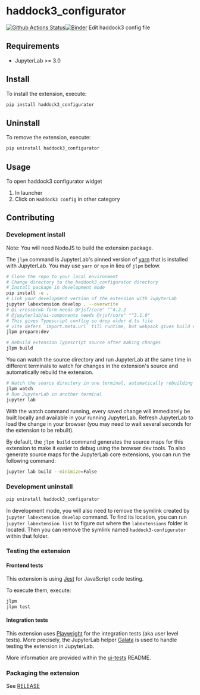 # haddock3_configurator

[![Github Actions Status](https://github.com/i-VRESSE/haddock3-configurator/workflows/Build/badge.svg)](https://github.com/i-VRESSE/haddock3-configurator/actions/workflows/build.yml)[![Binder](https://mybinder.org/badge_logo.svg)](https://mybinder.org/v2/gh/i-VRESSE/haddock3-configurator/main?urlpath=lab)
Edit haddock3 config file

## Requirements

- JupyterLab >= 3.0

## Install

To install the extension, execute:

```bash
pip install haddock3_configurator
```

## Uninstall

To remove the extension, execute:

```bash
pip uninstall haddock3_configurator
```

## Usage

To open haddock3 configurator widget

1. In launcher
2. Click on `Haddock3 config` in other category

## Contributing

### Development install

Note: You will need NodeJS to build the extension package.

The `jlpm` command is JupyterLab's pinned version of
[yarn](https://yarnpkg.com/) that is installed with JupyterLab. You may use
`yarn` or `npm` in lieu of `jlpm` below.

```bash
# Clone the repo to your local environment
# Change directory to the haddock3_configurator directory
# Install package in development mode
pip install -e .
# Link your development version of the extension with JupyterLab
jupyter labextension develop . --overwrite
# @i-vresse/wb-form needs @rjsf/core" "^4.2.2
# @jupyterlab/ui-components needs @rjsf/core" "^3.1.0"
# This gives Typescript conflig so drop older d.ts file
# vite defers `import.meta.url` till runtime, but webpack gives build error so create dummy files
jlpm prepare:dev

# Rebuild extension Typescript source after making changes
jlpm build
```

You can watch the source directory and run JupyterLab at the same time in different terminals to watch for changes in the extension's source and automatically rebuild the extension.

```bash
# Watch the source directory in one terminal, automatically rebuilding when needed
jlpm watch
# Run JupyterLab in another terminal
jupyter lab
```

With the watch command running, every saved change will immediately be built locally and available in your running JupyterLab. Refresh JupyterLab to load the change in your browser (you may need to wait several seconds for the extension to be rebuilt).

By default, the `jlpm build` command generates the source maps for this extension to make it easier to debug using the browser dev tools. To also generate source maps for the JupyterLab core extensions, you can run the following command:

```bash
jupyter lab build --minimize=False
```

### Development uninstall

```bash
pip uninstall haddock3_configurator
```

In development mode, you will also need to remove the symlink created by `jupyter labextension develop`
command. To find its location, you can run `jupyter labextension list` to figure out where the `labextensions`
folder is located. Then you can remove the symlink named `haddock3-configurator` within that folder.

### Testing the extension

#### Frontend tests

This extension is using [Jest](https://jestjs.io/) for JavaScript code testing.

To execute them, execute:

```sh
jlpm
jlpm test
```

#### Integration tests

This extension uses [Playwright](https://playwright.dev/docs/intro/) for the integration tests (aka user level tests).
More precisely, the JupyterLab helper [Galata](https://github.com/jupyterlab/jupyterlab/tree/master/galata) is used to handle testing the extension in JupyterLab.

More information are provided within the [ui-tests](./ui-tests/README.md) README.

### Packaging the extension

See [RELEASE](RELEASE.md)
